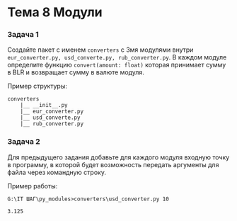 # Тема 8 Модули

### Задача 1

Создайте пакет с именем `converters` с 3мя модулями внутри `eur_converter.py, usd_converte.py, rub_converter.py`. В каждом модуле определите функцию `convert(amount: float)` которая принимает сумму в BLR и возвращает сумму в валюте модуля.

Пример структуры:
```
converters
    |__ __init__.py
    |__ eur_converter.py
    |__ usd_converte.py
    |__ rub_converter.py
```

### Задача 2

Для предыдущего задания добавьте для каждого модуля входную точку в программу, в которой будет возможность передать аргументы для файла через командную строку.

Пример работы:
```
G:\IT ШАГ\py_modules>converters\usd_converter.py 10

3.125
```